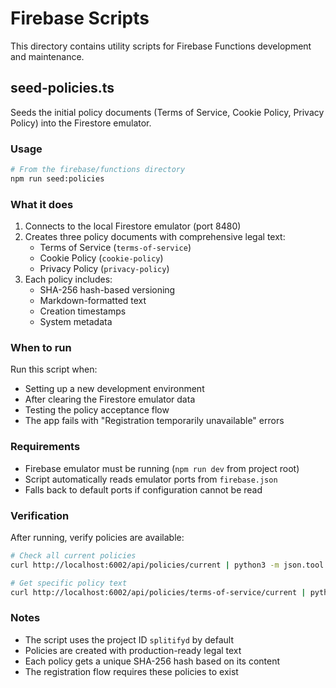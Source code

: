 # Firebase Scripts

This directory contains utility scripts for Firebase Functions development and maintenance.

## seed-policies.ts

Seeds the initial policy documents (Terms of Service, Cookie Policy, Privacy Policy) into the Firestore emulator.

### Usage

```bash
# From the firebase/functions directory
npm run seed:policies
```

### What it does

1. Connects to the local Firestore emulator (port 8480)
2. Creates three policy documents with comprehensive legal text:
   - Terms of Service (`terms-of-service`)
   - Cookie Policy (`cookie-policy`)  
   - Privacy Policy (`privacy-policy`)
3. Each policy includes:
   - SHA-256 hash-based versioning
   - Markdown-formatted text
   - Creation timestamps
   - System metadata

### When to run

Run this script when:
- Setting up a new development environment
- After clearing the Firestore emulator data
- Testing the policy acceptance flow
- The app fails with "Registration temporarily unavailable" errors

### Requirements

- Firebase emulator must be running (`npm run dev` from project root)
- Script automatically reads emulator ports from `firebase.json`
- Falls back to default ports if configuration cannot be read

### Verification

After running, verify policies are available:

```bash
# Check all current policies
curl http://localhost:6002/api/policies/current | python3 -m json.tool

# Get specific policy text
curl http://localhost:6002/api/policies/terms-of-service/current | python3 -m json.tool
```

### Notes

- The script uses the project ID `splitifyd` by default
- Policies are created with production-ready legal text
- Each policy gets a unique SHA-256 hash based on its content
- The registration flow requires these policies to exist